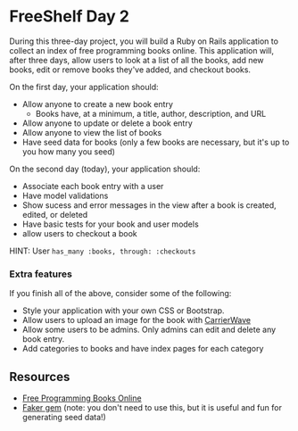 # FreeShelf Day 2

During this three-day project, you will build a Ruby on Rails application to collect an index of free programming books online. This application will, after three days, allow users to look at a list of all the books, add new books, edit or remove books they've added, and checkout books.

On the first day, your application should:

- Allow anyone to create a new book entry
  - Books have, at a minimum, a title, author, description, and URL
- Allow anyone to update or delete a book entry
- Allow anyone to view the list of books
- Have seed data for books (only a few books are necessary, but it's up to you how many you seed)

On the second day (today), your application should:

- Associate each book entry with a user
- Have model validations
- Show sucess and error messages in the view after a book is created, edited, or deleted
- Have basic tests for your book and user models
- allow users to checkout a book

HINT: User `has_many :books, through: :checkouts`

### Extra features

If you finish all of the above, consider some of the following:

- Style your application with your own CSS or Bootstrap.
- Allow users to upload an image for the book with [CarrierWave](https://code.tutsplus.com/tutorials/rails-image-upload-using-carrierwave-in-a-rails-app--cms-25183)
- Allow some users to be admins. Only admins can edit and delete any book entry.
- Add categories to books and have index pages for each category

## Resources

- [Free Programming Books Online](https://github.com/EbookFoundation/free-programming-books/blob/master/free-programming-books.md)
- [Faker gem](https://github.com/stympy/faker) (note: you don't need to use this, but it is useful and fun for generating seed data!)